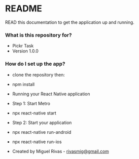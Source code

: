 # README #

READ this documentation to get the application up and running.

### What is this repository for? ###

* Pickr Task
* Version 1.0.0


### How do I set up the app? ###

* clone the repository then:
* npm install
* Running your React Native application
* Step 1: Start Metro
* npx react-native start
* Step 2: Start your application
* npx react-native run-android 
* npx react-native run-ios

* Created by Miguel Rivas - rivasmig@gmail.com
